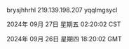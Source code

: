 brysjhhrhl 219.139.198.207 yqqlmgsycl

2024年 09月 27日 星期五 02:20:02 CST

2024年 09月 26日 星期四 18:20:02 GMT
